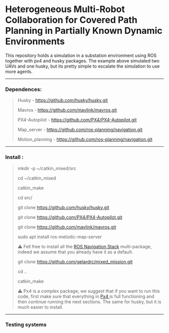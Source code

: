 # Heterogeneous Multi-Robot Collaboration for Covered Path Planning in Partially Known Dynamic Environments

This repository holds a simulation in a substation environment using ROS together with px4 and husky packages. The example above simulated two UAVs and one husky, but its pretty simple to escalate the simulation to use more agents.

______________________________________________________________________
### Dependences: 

> Husky - https://github.com/husky/husky.git
>
> Mavros - https://github.com/mavlink/mavros.git
>
> PX4-Autopilot - https://github.com/PX4/PX4-Autopilot.git 
> 
> Map_server - https://github.com/ros-planning/navigation.git
> 
> Motion_planning - https://github.com/ros-planning/navigation.git
_______________________________________________________________________
### Install :

> mkdir -p ~/catkin_mixed/src
> 
> cd ~/catkin_mixed
> 
> catkin_make
> 
> cd src/
> 
> git clone  https://github.com/husky/husky.git
> 
> git clone  https://github.com/PX4/PX4-Autopilot.git
>
> git clone https://github.com/mavlink/mavros.git
>
> sudo apt install ros-melodic-map-server
> 
> ⚠️  Fell free to install all the <a href="https://github.com/ros-planning/navigation.git">ROS Navigation Stack</a> multi-package, indeed we assume that you already have it as a default.
>
> git clone https://github.com/gelardrc/mixed_mission.git
>
> cd ..
>
> catkin_make
>
> ⚠️  Px4 is a complex package, we suggest that if you want to run this code, first make sure that everything in <a href="https://docs.px4.io/main/en/dev_setup/getting_started.html"> Px4 </a> is full functioning and then continue running the next sections. The same for husky, but it is much easier to install.

__________________________________________________________________________

### Testing systems


